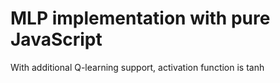 # MLP implementation with pure JavaScript
With additional Q-learning support, activation function is tanh
